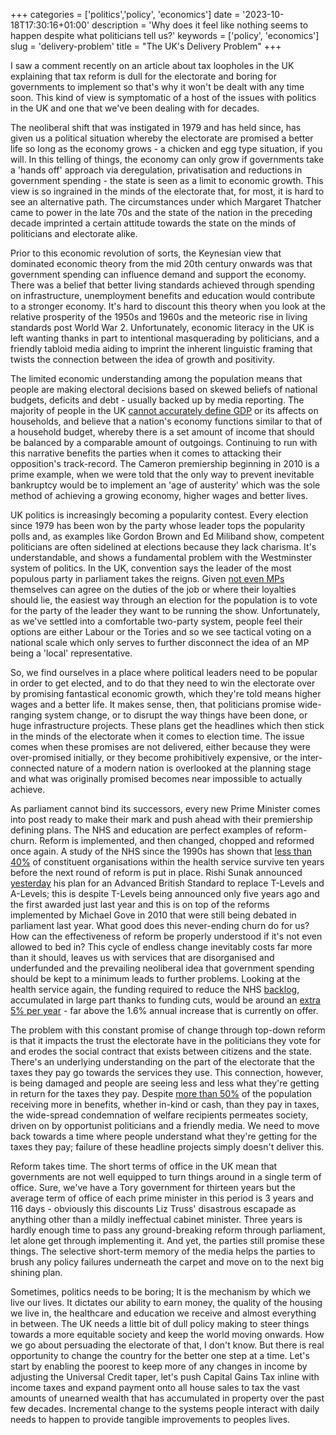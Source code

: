 +++
categories = ['politics','policy', 'economics']
date = '2023-10-18T17:30:16+01:00'
description = 'Why does it feel like nothing seems to happen despite what politicians tell us?'
keywords = ['policy', 'economics']
slug = 'delivery-problem'
title = "The UK's Delivery Problem"
+++

I saw a comment recently on an article about tax loopholes in the UK explaining that tax reform is dull for the electorate and boring for governments to implement so that's why it won't be dealt with any time soon. This kind of view is symptomatic of a host of the issues with politics in the UK and one that we've been dealing with for decades.

The neoliberal shift that was instigated in 1979 and has held since, has given us a political situation whereby the electorate are promised a better life so long as the economy grows - a chicken and egg type situation, if you will. In this telling of things, the economy can only grow if governments take a 'hands off' approach via deregulation, privatisation and reductions in government spending - the state is seen as a limit to economic growth. This view is so ingrained in the minds of the electorate that, for most, it is hard to see an alternative path. The circumstances under which Margaret Thatcher came to power in the late 70s and the state of the nation in the preceding decade imprinted a certain attitude towards the state on the minds of politicians and electorate alike.

Prior to this economic revolution of sorts, the Keynesian view that dominated economic theory from the mid 20th century onwards was that government spending can influence demand and support the economy. There was a belief that better living standards achieved through spending on infrastructure, unemployment benefits and education would contribute to a stronger economy. It's hard to discount this theory when you look at the relative prosperity of the 1950s and 1960s and the meteoric rise in living standards post World War 2. Unfortunately, economic literacy in the UK is left wanting thanks in part to intentional masquerading by politicians, and a friendly tabloid media aiding to imprint the inherent linguistic framing that twists the connection between the idea of growth and positivity.

The limited economic understanding among the population means that people are making electoral decisions based on skewed beliefs of national budgets, deficits and debt - usually backed up by media reporting. The majority of people in the UK [cannot accurately define GDP](https://yougov.co.uk/economy/articles/28349-brits-are-confused-economic-jargon) or its affects on households, and believe that a nation's economy functions similar to that of a household budget, whereby there is a set amount of income that should be balanced by a comparable amount of outgoings. Continuing to run with this narrative benefits the parties when it comes to attacking their opposition's track-record. The Cameron premiership beginning in 2010 is a prime example, when we were told that the only way to prevent inevitable bankruptcy would be to implement an 'age of austerity' which was the sole method of achieving a growing economy, higher wages and better lives.

UK politics is increasingly becoming a popularity contest. Every election since 1979 has been won by the party whose leader tops the popularity polls and, as examples like Gordon Brown and Ed Miliband show, competent politicians are often sidelined at elections because they lack charisma. It's understandable, and shows a fundamental problem with the Westminster system of politics. In the UK, convention says the leader of the most populous party in parliament takes the reigns. Given [not even MPs](https://publications.parliament.uk/pa/cm200607/cmselect/cmmodern/337/33706.htm) themselves can agree on the duties of the job or where their loyalties should lie, the easiest way through an election for the population is to vote for the party of the leader they want to be running the show. Unfortunately, as we've settled into a comfortable two-party system, people feel their options are either Labour or the Tories and so we see tactical voting on a national scale which only serves to further disconnect the idea of an MP being a 'local' representative.

So, we find ourselves in a place where political leaders need to be popular in order to get elected, and to do that they need to win the electorate over by promising fantastical economic growth, which they're told means higher wages and a better life. It makes sense, then, that politicians promise wide-ranging system change, or to disrupt the way things have been done, or huge infrastructure projects. These plans get the headlines which then stick in the minds of the electorate when it comes to election time. The issue comes when these promises are not delivered, either because they were over-promised initially, or they become prohibitively expensive, or the inter-connected nature of a modern nation is overlooked at the planning stage and what was originally promised becomes near impossible to actually achieve.

As parliament cannot bind its successors, every new Prime Minister comes into post ready to make their mark and push ahead with their premiership defining plans. The NHS and education are perfect examples of reform-churn. Reform is implemented, and then changed, chopped and reformed once again. A study of the NHS since the 1990s has shown that [less than 40%](https://foundationaleconomycom.files.wordpress.com/2020/08/when-systems-fail-uk-acute-hospitals-and-public-health-after-covid-19.pdf) of constituent organisations within the health service survive ten years before the next round of reform is put in place. Rishi Sunak announced [yesterday](https://www.gov.uk/government/news/new-qualifications-to-deliver-world-class-education-for-all) his plan for an Advanced British Standard to replace T-Levels and A-Levels; this is despite T-Levels being announced only five years ago and the first awarded just last year and this is on top of the reforms implemented by Michael Gove in 2010 that were still being debated in parliament last year. What good does this never-ending churn do for us? How can the effectiveness of reform be properly understood if it's not even allowed to bed in? This cycle of endless change inevitably costs far more than it should, leaves us with services that are disorganised and underfunded and the prevailing neoliberal idea that government spending should be kept to a minimum leads to further problems. Looking at the health service again, the funding required to reduce the NHS [backlog](https://www.bma.org.uk/advice-and-support/nhs-delivery-and-workforce/pressures/nhs-backlog-data-analysis), accumulated in large part thanks to funding cuts, would be around an [extra 5% per year](https://foundationaleconomycom.files.wordpress.com/2020/08/when-systems-fail-uk-acute-hospitals-and-public-health-after-covid-19.pdf) - far above the 1.6% annual increase that is currently on offer.

The problem with this constant promise of change through top-down reform is that it impacts the trust the electorate have in the politicians they vote for and erodes the social contract that exists between citizens and the state. There's an underlying understanding on the part of the electorate that the taxes they pay go towards the services they use. This connection, however, is being damaged and people are seeing less and less what they're getting in return for the taxes they pay. Despite [more than 50%](https://www.ons.gov.uk/peoplepopulationandcommunity/personalandhouseholdfinances/incomeandwealth/bulletins/theeffectsoftaxesandbenefitsonhouseholdincome/financialyearending2022) of the population receiving more in benefits, whether in-kind or cash, than they pay in taxes, the wide-spread condemnation of welfare recipients permeates society, driven on by opportunist politicians and a friendly media. We need to move back towards a time where people understand what they're getting for the taxes they pay; failure of these headline projects simply doesn't deliver this.

Reform takes time. The short terms of office in the UK mean that governments are not well equipped to turn things around in a single term of office. Sure, we've have a Tory government for thirteen years but the average term of office of each prime minister in this period is 3 years and 116 days - obviously this discounts Liz Truss' disastrous escapade as anything other than a mildly ineffectual cabinet minister. Three years is hardly enough time to pass any ground-breaking reform through parliament, let alone get through implementing it. And yet, the parties still promise these things. The selective short-term memory of the media helps the parties to brush any policy failures underneath the carpet and move on to the next big shining plan.

Sometimes, politics needs to be boring; It is the mechanism by which we live our lives. It dictates our ability to earn money, the quality of the housing we live in, the healthcare and education we receive and almost everything in between. The UK needs a little bit of dull policy making to steer things towards a more equitable society and keep the world moving onwards. How we go about persuading the electorate of that, I don't know. But there is real opportunity to change the country for the better one step at a time. Let's start by enabling the poorest to keep more of any changes in income by adjusting the Universal Credit taper, let's push Capital Gains Tax inline with income taxes and expand payment onto all house sales to tax the vast amounts of unearned wealth that has accumulated in property over the past few decades. Incremental change to the systems people interact with daily needs to happen to provide tangible improvements to peoples lives.